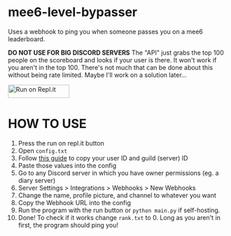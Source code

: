 # mee6-level-bypasser
Uses a webhook to ping you when someone passes you on a mee6 leaderboard.


**DO NOT USE FOR BIG DISCORD SERVERS**
The "API" just grabs the top 100 people on the scoreboard and looks if your user is there. It won't work if you aren't in the top 100. There's not much that can be done about this without being rate limited. Maybe I'll work on a solution later...

<a href="https://repl.it/github/probablypablito/mee6-level-bypasser" title="Run on Repl.it"><img alt="Run on Repl.it" src="https://raw.githubusercontent.com/QuiteAFancyEmerald/HolyUnblockerPublic/master/views/assets/img/replit.svg?raw" width="140" height="30"><img></a>
&nbsp;

# HOW TO USE

1)  Press the run on repl.it button
2)  Open `config.txt`
3)  Follow [this guide](https://support.discord.com/hc/en-us/articles/206346498-Where-can-I-find-my-User-Server-Message-ID-) to copy your user ID and guild (server) ID
4)  Paste those values into the config
5)  Go to any Discord server in which you have owner permissions (eg. a diary server)
6)  Server Settings > Integrations > Webhooks > New Webhooks
7)  Change the name, profile picture, and channel to whatever you want
8)  Copy the Webhook URL into the config
9)  Run the program with the run button or `python main.py` if self-hosting.
10) Done! To check if it works change `rank.txt` to 0. Long as you aren't in first, the program should ping you!   
